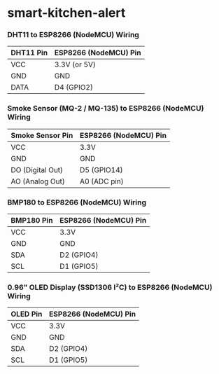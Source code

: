 # smart-kitchen-alert


### DHT11 to ESP8266 (NodeMCU) Wiring

| DHT11 Pin | ESP8266 (NodeMCU) Pin |
|-----------|------------------------|
| VCC       | 3.3V (or 5V)          |
| GND       | GND                   |
| DATA      | D4 (GPIO2)            |

### Smoke Sensor (MQ-2 / MQ-135) to ESP8266 (NodeMCU) Wiring

| Smoke Sensor Pin | ESP8266 (NodeMCU) Pin |
|------------------|------------------------|
| VCC              | 3.3V                  |
| GND              | GND                   |
| DO (Digital Out) | D5 (GPIO14)           |
| AO (Analog Out)  | A0 (ADC pin)          |


### BMP180 to ESP8266 (NodeMCU) Wiring

| BMP180 Pin | ESP8266 (NodeMCU) Pin |
|------------|------------------------|
| VCC        | 3.3V                  |
| GND        | GND                   |
| SDA        | D2 (GPIO4)            |
| SCL        | D1 (GPIO5)            |

### 0.96" OLED Display (SSD1306 I²C) to ESP8266 (NodeMCU) Wiring

| OLED Pin | ESP8266 (NodeMCU) Pin |
|----------|------------------------|
| VCC      | 3.3V                  |
| GND      | GND                   |
| SDA      | D2 (GPIO4)            |
| SCL      | D1 (GPIO5)            |
